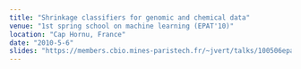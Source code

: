 ```yaml
---
title: "Shrinkage classifiers for genomic and chemical data"
venue: "1st spring school on machine learning (EPAT'10)"
location: "Cap Hornu, France"
date: "2010-5-6"
slides: "https://members.cbio.mines-paristech.fr/~jvert/talks/100506epat/epat.pdf"
---
```

